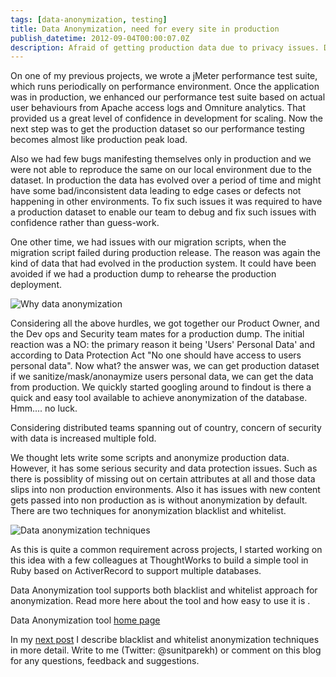```yaml
---
tags: [data-anonymization, testing]
title: Data Anonymization, need for every site in production
publish_datetime: 2012-09-04T00:00:07.0Z
description: Afraid of getting production data due to privacy issues. Data Anonymization tool can help you to build anonymized production data dump to use for performance and security testing, debugging production issues and development purpose.
---
```


On one of my previous projects, we wrote a jMeter performance test suite, which runs periodically on performance environment. Once the application was in production, we enhanced our performance test suite based on actual user behaviours from Apache access logs and Omniture analytics. That provided us a great level of confidence in development for scaling. Now the next step was to get the production dataset so our performance testing becomes almost like production peak load.

Also we had few bugs manifesting themselves only in production and we were not able to reproduce the same on our local environment due to the dataset. In production the data has evolved over a period of time and might have some bad/inconsistent data leading to edge cases or defects not happening in other environments. To fix such issues it was required to have a production dataset to enable our team to debug and fix such issues with confidence rather than guess-work.

One other time, we had issues with our migration scripts, when the migration script failed during production release. The reason was again the kind of data that had evolved in the production system. It could have been avoided if we had a production dump to rehearse the production deployment.

![Why data anonymization](/assets/sunitblog/posts/images/data-anonymization/data-anonymization.png)

Considering all the above hurdles, we got together our Product Owner, and the Dev ops and Security team mates for a production dump. The initial reaction was a NO: the primary reason it being 'Users' Personal Data' and according to Data Protection Act "No one should have access to users personal data". Now what? the answer was, we can get production dataset if we sanitize/mask/anonaymize users personal data, we can get the data from production. We quickly started googling around to findout is there a quick and easy tool available to achieve anonymization of the database. Hmm.... no luck.

Considering distributed teams spanning out of country, concern of security with data is increased multiple fold.

We thought lets write some scripts and anonymize production data. However, it has some serious security and data protection issues. Such as there is possiblity of missing out on certain attributes at all and those data slips into non production environments. Also it has issues with new content gets passed into non production as is without anonymization by default. There are two techniques for anonymization blacklist and whitelist.

![Data anonymization techniques](/assets/sunitblog/posts/images/data-anonymization/data-anonymization-techniques.png)

As this is quite a common requirement across projects, I started working on this idea with a few colleagues at ThoughtWorks to build a simple tool in Ruby based on ActiverRecord to support multiple databases.

Data Anonymization tool supports both blacklist and whitelist approach for anonymization. Read more here about the tool and how easy to use it is .

Data Anonymization tool [home page](http://sunitparekh.github.com/data-anonymization)

In my [next post](/posts/data-anonymization-techniques) I describe blacklist and whitelist anonymization techniques in more detail. Write to me (Twitter: @sunitparekh) or comment on this blog for any questions, feedback and suggestions.







